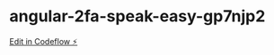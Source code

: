 # angular-2fa-speak-easy-gp7njp2

[Edit in Codeflow ⚡️](https://stackblitz.com/~/github.com/luis75200/angular-2fa-speak-easy-gp7njp2)